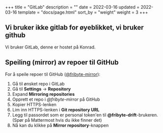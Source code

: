 +++
title = "GitLab"
description = ""
date = 2022-03-16
updated = 2022-03-16
template = "docs/page.html"
sort_by = "weight"
weight = 3
+++

## Vi bruker ikke gitlab for øyeblikket, vi bruker github

Vi bruker GitLab, denne er hostet på Konrad.

## Speiling (mirror) av repoer til GitHub

For å speile repoer til GitHub
([@fribyte-mirror](https://github.com/friByte-mirror)):

1. Gå til ønsket repo i GitLab
1. Gå til **Settings** -> **Repository**
1. Expand **Mirroring repositories**
1. Opprett et repo i _@fribyte-mirror_ på GitHub
1. Kopier HTTPS-lenken
1. Lim inn HTTPS-lenken i **Git repository URL**
1. Legg til passordet som er personal token'en til **@fribyte-drift**-brukeren.
   (Spør på Mattermost hvis du ikke finner det)
1. Nå kan du klikke på **Mirror repository**-knappen
